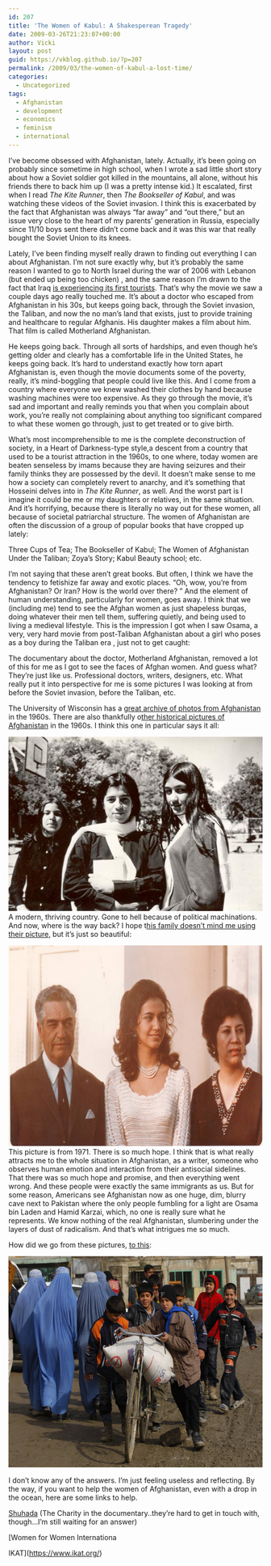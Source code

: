 ```yaml
---
id: 207
title: 'The Women of Kabul: A Shakesperean Tragedy'
date: 2009-03-26T21:23:07+00:00
author: Vicki
layout: post
guid: https://vkblog.github.io/?p=207
permalink: /2009/03/the-women-of-kabul-a-lost-time/
categories:
  - Uncategorized
tags:
  - Afghanistan
  - development
  - economics
  - feminism
  - international
---
```

I&#8217;ve become obsessed with Afghanistan, lately. Actually, it&#8217;s been going on probably since sometime in high school, when I wrote a sad little short story about how a Soviet soldier got killed in the mountains, all alone, without his friends there to back him up (I was a pretty intense kid.) It escalated, first when I read _The Kite Runner_, then _The Bookseller of Kabul_, and was watching these videos of the Soviet invasion. I think this is exacerbated by the fact that Afghanistan was always &#8220;far away&#8221; and &#8220;out there,&#8221; but an issue very close to the heart of my parents&#8217; generation in Russia, especially since 11/10 boys sent there didn&#8217;t come back and it was this war that really bought the Soviet Union to its knees.



Lately, I&#8217;ve been finding myself really drawn to finding out everything I can about Afghanistan. I&#8217;m not sure exactly why, but it&#8217;s probably the same reason I wanted to go to North Israel during the war of 2006 with Lebanon (but ended up being too chicken) , and the same reason I&#8217;m drawn to the fact that Iraq [is experiencing its first tourists](http://news.bbc.co.uk/2/hi/middle_east/7957974.stm). That&#8217;s why the movie we saw a couple days ago really touched me. It&#8217;s about a doctor who escaped from Afghanistan in his 30s, but keeps going back, through the Soviet invasion, the Taliban, and now the no man&#8217;s land that exists, just to provide training and healthcare to regular Afghanis. His daughter makes a film about him. That film is called Motherland Afghanistan.



He keeps going back. Through all sorts of hardships, and even though he&#8217;s getting older and clearly has a comfortable life in the United States, he keeps going back. It&#8217;s hard to understand exactly how torn apart Afghanistan is, even though the movie documents some of the poverty, really, it&#8217;s mind-boggling that people could live like this. And I come from a country where everyone we knew washed their clothes by hand because washing machines were too expensive. As they go through the movie, it&#8217;s sad and important and really reminds you that when you complain about work, you&#8217;re really not complaining about anything too significant compared to what these women go through, just to get treated or to give birth.

What&#8217;s most incomprehensible to me is the complete deconstruction of society, in a Heart of Darkness-type style,a descent from a country that used to be a tourist attraction in the 1960s, to one where, today women are beaten senseless by imams because they are having seizures and their family thinks they are possessed by the devil. It doesn&#8217;t make sense to me how a society can completely revert to anarchy, and it&#8217;s something that Hosseini delves into in _The Kite Runner_, as well. And the worst part is I imagine it could be me or my daughters or relatives, in the same situation. And it&#8217;s horrifying, because there is literally no way out for these women, all because of societal patriarchal structure. The women of Afghanistan are often the discussion of a group of popular books that have cropped up lately:

Three Cups of Tea; The Bookseller of Kabul; The Women of Afghanistan Under the Taliban; Zoya&#8217;s Story; Kabul Beauty school; etc.

I&#8217;m not saying that these aren&#8217;t great books. But often, I think we have the tendency to fetishize far away and exotic places. &#8220;Oh, wow, you&#8217;re from Afghanistan? Or Iran? How is the world over there? &#8221; And the element of human understanding, particularly for women, goes away. I think that we (including me) tend to see the Afghan women as just shapeless burqas, doing whatever their men tell them, suffering quietly, and being used to living a medieval lifestyle. This is the impression I got when I saw Osama, a very, very hard movie from post-Taliban Afghanistan about a girl who poses as a boy during the Taliban era , just not to get caught:


  
The documentary about the doctor, Motherland Afghanistan, removed a lot of this for me as I got to see the faces of Afghan women. And guess what? They&#8217;re just like us. Professional doctors, writers, designers, etc. What really put it into perspective for me is some pictures I was looking at from before the Soviet invasion, before the Taliban, etc.

The University of Wisconsin has a [great archive of photos from Afghanistan](http://www.uwm.edu/Library/digilib/afghan/records/browse.htm) in the 1960s. There are also thankfully o[ther historical pictures of Afghanistan](http://www.rugreview.com/) in the 1960s. I think this one in particular says it all:

[<img class="aligncenter size-full wp-image-211" title="afghanistan1" src="https://raw.githubusercontent.com/vkblog/vkblog.github.io/master/public/img/2009/03/aob6.jpg" alt="afghanistan1" width="529" height="345" />](https://raw.githubusercontent.com/vkblog/vkblog.github.io/master/public/img/2009/03/aob6.jpg)A modern, thriving country. Gone to hell because of political machinations. And now, where is the way back? I hope t[his family doesn&#8217;t mind me using their picture](http://www.maiwand.com/Family/Boba/Family/Family_index-old.html), but it&#8217;s just so beautiful:

[<img class="aligncenter size-full wp-image-214" title="1971" src="https://raw.githubusercontent.com/vkblog/vkblog.github.io/master/public/img/2009/03/1971-khaleda-engage1.jpg" alt="1971" width="650" height="397" />](https://raw.githubusercontent.com/vkblog/vkblog.github.io/master/public/img/2009/03/1971-khaleda-engage1.jpg)This picture is from 1971. There is so much hope. I think that is what really attracts me to the whole situation in Afghanistan, as a writer, someone who observes human emotion and interaction from their antisocial sidelines. That there was so much hope and promise, and then everything went wrong. And these people were exactly the same immigrants as us. But for some reason, Americans see Afghanistan now as one huge, dim, blurry cave next to Pakistan where the only people fumbling for a light are Osama bin Laden and Hamid Karzai, which, no one is really sure what he represents. We know nothing of the real Afghanistan, slumbering under the layers of dust of radicalism. And that&#8217;s what intrigues me so much.

How did we go from these pictures, [to this](http://www.zimbio.com/pictures/0UGd-nROA7_/World+Food+Program+Delivers+Wheat+Counter/H8JbkS10Sey):

[<img class="aligncenter size-full wp-image-215" title="Afghanistan3" src="https://raw.githubusercontent.com/vkblog/vkblog.github.io/master/public/img/2009/03/worldfoodprogramdeliverswheatcounterh8jbks10seyl.jpg" alt="Afghanistan3" width="594" height="418" />](https://raw.githubusercontent.com/vkblog/vkblog.github.io/master/public/img/2009/03/worldfoodprogramdeliverswheatcounterh8jbks10seyl.jpg)

I don&#8217;t know any of the answers. I&#8217;m just feeling useless and reflecting. By the way, if you want to help the women of Afghanistan, even with a drop in the ocean, here are some links to help.

[Shuhada](http://www.shuhada.org.af/EngDefault.asp) (The Charity in the documentary..they&#8217;re hard to get in touch with, though&#8230;I&#8217;m still waiting for an answer)
  
[Women for Women Internationa
  
IKAT](https://www.ikat.org/)